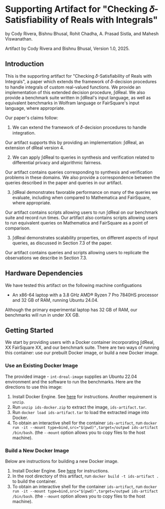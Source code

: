 # Supporting Artifact for "Checking 𝛿-Satisfiability of Reals with Integrals"
by Cody Rivera, Bishnu Bhusal, Rohit Chadha, A. Prasad Sistla,
and Mahesh Viswanathan.

Artifact by Cody Rivera and Bishnu Bhusal, Version 1.0, 2025.

## Introduction
This is the supporting artifact for "Checking 𝛿-Satisfiability of Reals with 
Integrals", a paper which extends the framework of 𝛿-decision procedures to 
handle integrals of custom real-valued functions. We provide an implementation
of this extended decision procedure, ∫dReal. We also provide a benchmark suite
written in ∫dReal's input language, as well as equivalent benchmarks in 
Wolfram language or FairSquare's input language, where appropriate.

Our paper's claims follow:
1. We can extend the framework of 𝛿-decision procedures to handle integration.

Our artifact supports this by providing an implementation: ∫dReal, an
extension of dReal version 4.

2. We can apply ∫dReal to queries in synthesis and verification
related to differential privacy and algorithmic fairness.

Our artifact contains queries corresponding to synthesis and verification
problems in these domains. We also provide a correspondence between the
queries described in the paper and queries in our artifact.

3. ∫dReal demonstrates favorable performance on many of the queries we
evaluate, including when compared to Mathematica and FairSquare, where
appropriate.

Our artifact contains scripts allowing users to run ∫dReal on our
benchmark suite and record run times. Our artifact also contains scripts
allowing users to run equivalent queries on Mathematica and FairSquare
as a point of comparison.

3. ∫dReal demonstrates scalability properties, on different aspects of 
input queries, as discussed in Section 7.3 of the paper.

Our artifact contains queries and scripts allowing users to replicate the
observations we describe in Section 7.3.

## Hardware Dependencies
We have tested this artifact on the following machine configuations
- An x86-64 laptop with a 3.8 GHz AMD® Ryzen 7 Pro 7840HS processor and 32 GB 
  of RAM, running Ubuntu 24.04.

Although the primary experimental laptop has 32 GB of RAM, our benchmarks
will run in under XX GB.

## Getting Started
We start by providing users with a Docker container incorporating ∫dReal,
XX FairSquare XX, and our benchmark suite. There are two ways of running
this container: use our prebuilt Docker image, or build a new Docker image.

### Use an Existing Docker Image
The provided image - `int-dreal-image` supplies an Ubuntu 22.04 environment 
and the software to run the benchmarks. Here are the directions to use
this image:
1. Install Docker Engine. See [here](https://docs.docker.com/engine/install/) for
   instructions. Another requirement is `unzip`.
2. Run `unzip ids-docker.zip` to extract the image, `ids-artifact.tar`.
3. Run `docker load ids-artifact.tar` to load the extracted image into Docker.
3. To obtain an interactive shell for the container `ids-artifact`, run 
   `docker run -it --mount type=bind,src="$(pwd)",target=/outpwd ids-artifact /bin/bash`.
   (the `--mount` option allows you to copy files to the host machine).

### Build a New Docker Image
Below are instructions for building a new Docker image.
1. Install Docker Engine. See [here](https://docs.docker.com/engine/install/) for
   instructions.
2. In the root directory of this artifact, run `docker build -t ids-artifact .` to
   build the container.
3. To obtain an interactive shell for the container `ids-artifact`, run 
   `docker run -it --mount type=bind,src="$(pwd)",target=/outpwd ids-artifact /bin/bash`.
   (the `--mount` option allows you to copy files to the host machine).